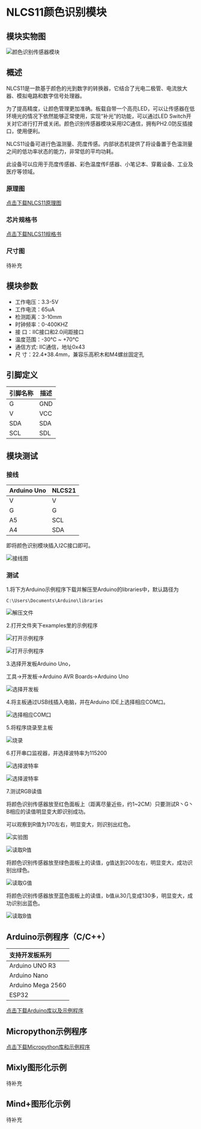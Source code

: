 # NLCS11颜色识别模块

## 模块实物图

![颜色识别传感器模块](color_sensor_nlcs11.jpg )

## 概述

NLCS11是一款基于颜色的光到数字的转换器，它结合了光电二极管、电流放大器、模拟电路和数字信号处理器。

为了提高精度，让颜色管理更加准确。板载自带一个高亮LED，可以让传感器在低环境光的情况下依然能够正常使用，实现“补光”的功能，可以通过LED Switch开关对它进行打开或关闭。颜色识别传感器模块采用I2C通信，拥有PH2.0防反插接口，使用便利。

NLCS11设备可进行色温测量、亮度传感。内部状态机提供了将设备置于色温测量之间的低功率状态的能力，非常低的平均功耗。

此设备可以应用于亮度传感器、彩色温度传F感器、小笔记本、穿戴设备、工业及医疗等领域。

### 原理图

[点击下载NLCS11原理图](zh-cn/ph2.0_sensors/smart_module/color_sensor_nlcs11/NLCS11_sch.pdf ':ignore')

### 芯片规格书

[点击下载NLCS11规格书](zh-cn/ph2.0_sensors/smart_module/color_sensor_nlcs11/NLCS11_datassheet.pdf ':ignore')

### 尺寸图

待补充

## 模块参数

- 工作电压：3.3-5V
- 工作电流：65uA
- 检测距离：3-10mm
- 时钟频率：0-400KHZ
- 接 口：IIC接口和2.0间距接口
- 温度范围：-30℃ ~ +70℃
- 通信方式:  IIC通信，地址0x43
- 尺 寸：22.4*38.4mm，兼容乐高积木和M4螺丝固定孔

## 引脚定义

| 引脚名称 | 描述        |
| -------- | ----------- |
| G        | GND     |
| V        | VCC  |
| SDA      | SDA |
| SCL      | SDL |

## 模块测试

### 接线

| Arduino Uno | NLCS21 |
| ----------- | ------ |
| V           | V      |
| G           | G      |
| A5          | SCL    |
| A4          | SDA    |

即将颜色识别模块插入I2C接口即可。

![接线图](1.jpg)

### 测试

1.将下方Arduino示例程序下载并解压至Arduino的libraries中，默认路径为

`C:\Users\Documents\Arduino\libraries`

![解压文件](15.png)

2.打开文件夹下examples里的示例程序

![打开示例程序](16.png)

![打开示例程序](17.png)

3.选择开发板Arduino Uno，

工具->开发板->Arduino AVR Boards->Arduino Uno

![选择开发板](3.png)

4.将主板通过USB线插入电脑，并在Arduino IDE上选择相应COM口。

![选择相应COM口](4.png)

5.将程序烧录至主板

![烧录](5.png)

6.打开串口监视器，并选择波特率为115200

![选择波特率](13.png)

![选择波特率](14.png)

7.测试RGB读值

将颜色识别传感器放至红色面板上（距离尽量近些，约1~2CM）只要测试R丶G丶B相应的读值明显变大即识别成功。

可以观察到R值为170左右，明显变大，则识别出红色。

![实验图](10.png)

![读取R值](8.png)

将颜色识别传感器放至绿色面板上的读值，g值达到200左右，明显变大，成功识别出绿色。

![读取G值](11.png)

将颜色识别传感器放至蓝色面板上的读值，b值从30几变成130多，明显变大，成功识别出蓝色。

![读取B值](12.png)

## Arduino示例程序（C/C++）

| 支持开发板系列    |
| :---------------- |
| Arduino UNO R3    |
| Arduino Nano      |
| Arduino Mega 2560 |
| ESP32             |

[点击下载Arduino库以及示例程序](zh-cn/ph2.0_sensors/smart_module/color_sensor_nlcs11/emakefun_color_sensor_nlcs11.zip ':ignore')

## Micropython示例程序

[点击下载Micropython库和示例程序](zh-cn/ph2.0_sensors/smart_module/color_sensor_nlcs11/read_rgb_py.zip ':ignore')

## Mixly图形化示例

待补充

## Mind+图形化示例

待补充
